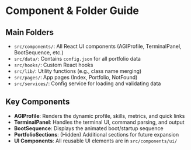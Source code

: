 # Component & Folder Guide

## Main Folders
- `src/components/`: All React UI components (AGIProfile, TerminalPanel, BootSequence, etc.)
- `src/data/`: Contains `config.json` for all portfolio data
- `src/hooks/`: Custom React hooks
- `src/lib/`: Utility functions (e.g., class name merging)
- `src/pages/`: App pages (Index, Portfolio, NotFound)
- `src/services/`: Config service for loading and validating data

## Key Components
- **AGIProfile**: Renders the dynamic profile, skills, metrics, and quick links
- **TerminalPanel**: Handles the terminal UI, command parsing, and output
- **BootSequence**: Displays the animated boot/startup sequence
- **PortfolioSections**: (Hidden) Additional sections for future expansion
- **UI Components**: All reusable UI elements are in `src/components/ui/` 